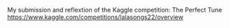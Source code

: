 My submission and reflextion of the Kaggle competition: The Perfect Tune 
https://www.kaggle.com/competitions/lalasongs22/overview 
